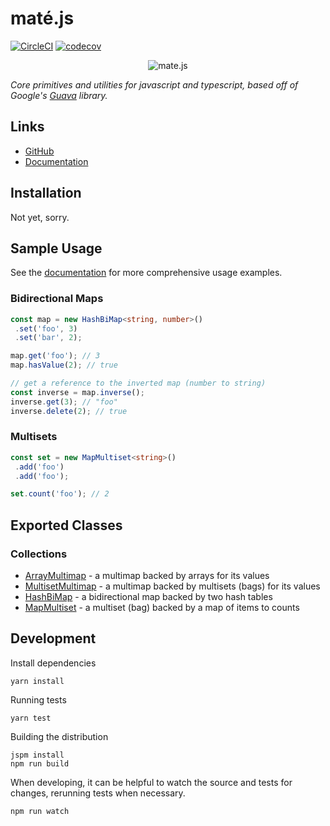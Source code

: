 # maté.js

[![CircleCI](https://circleci.com/gh/psastras/mate.js.svg?style=shield&circle-token=:circle-ci-badge-token)](https://circleci.com/gh/psastras/mate.js/tree/master)
[![codecov](https://codecov.io/gh/psastras/mate.js/branch/master/graph/badge.svg)](https://codecov.io/gh/psastras/mate.js)

<p align="center">
  <img src="https://psastras.github.io/mate.js/icon.png" alt="mate.js"/>
</p>

_Core primitives and utilities for javascript and typescript, based off of Google's [Guava](https://github.com/google/guava) library._

## Links

- [GitHub](https://github.com/psastras/mate.js)
- [Documentation](https://psastras.github.io/mate.js/)

## Installation

Not yet, sorry.

## Sample Usage

See the [documentation](https://psastras.github.io/mate.js/) for more comprehensive usage
examples.

### Bidirectional Maps

```typescript
const map = new HashBiMap<string, number>()
 .set('foo', 3)
 .set('bar', 2);

map.get('foo'); // 3
map.hasValue(2); // true

// get a reference to the inverted map (number to string)
const inverse = map.inverse();
inverse.get(3); // "foo"
inverse.delete(2); // true
```

### Multisets

```typescript
const set = new MapMultiset<string>()
 .add('foo')
 .add('foo');

set.count('foo'); // 2
```

## Exported Classes

### Collections

- [ArrayMultimap](https://psastras.github.io/mate.js/classes/_collections_arraymultimap_.arraymultimap.html) -
a multimap backed by arrays for its values
- [MultisetMultimap](https://psastras.github.io/mate.js/classes/_collections_multisetmultimap_.multisetmultimap.html) -
a multimap backed by multisets (bags) for its values
- [HashBiMap](https://psastras.github.io/mate.js/classes/_collections_hashbimap_.hashbimap.html) -
a bidirectional map backed by two hash tables
- [MapMultiset](https://psastras.github.io/mate.js/classes/_collections_mapmultiset_.mapmultiset.html) -
a multiset (bag) backed by a map of items to counts

## Development

Install dependencies

```shell
yarn install
```

Running tests

```shell
yarn test
```

Building the distribution

```shell
jspm install
npm run build
```

When developing, it can be helpful to watch the source and tests for changes, rerunning
tests when necessary.

```shell
npm run watch
```